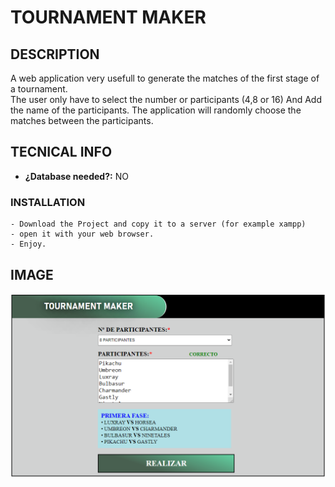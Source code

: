 # TOURNAMENT MAKER

## DESCRIPTION
A web application very usefull to generate the matches of the first stage of a tournament.   
The user only have to select the number or participants (4,8 or 16) And
Add the name of the participants. The application will randomly choose the matches between the participants.

## TECNICAL INFO
- **¿Database needed?:** NO

### INSTALLATION
````
- Download the Project and copy it to a server (for example xampp)
- open it with your web browser.
- Enjoy.
````
## IMAGE
![tm](/img/tm.webp?raw=true "tm") 
